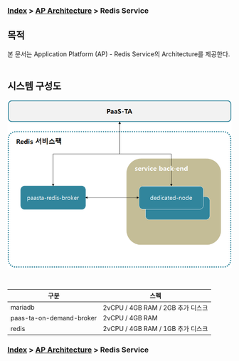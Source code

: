 ### [Index](https://github.com/okpc579/paasta-guide-new/blob/main/README.md) > [AP Architecture](../README.md) > Redis Service

## 목적
본 문서는 Application Platform (AP) - Redis Service의 Architecture를 제공한다.
<br><br>

## 시스템 구성도



![Redis Service Architecture](image/redis_architecture.png)

<br>

| 구분  | 스펙 |
|-------|-----|
| mariadb | 2vCPU / 4GB RAM / 2GB 추가 디스크 |
| paas-ta-on-demand-broker | 2vCPU / 4GB RAM |
| redis | 2vCPU / 4GB RAM / 1GB 추가 디스크 |



### [Index](https://github.com/okpc579/paasta-guide-new/blob/main/README.md) > [AP Architecture](../README.md) > Redis Service
